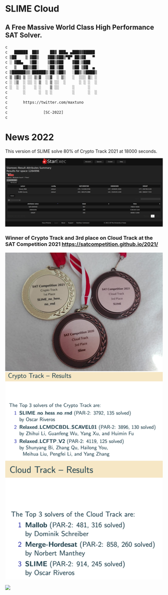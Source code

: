 # SLIME Cloud 
## A Free Massive World Class High Performance SAT Solver.

    c
    c   ██████  ██▓     ██▓ ███▄ ▄███▓▓█████
    c ▒██    ▒ ▓██▒    ▓██▒▓██▒▀█▀ ██▒▓█   ▀
    c ░ ▓██▄   ▒██░    ▒██▒▓██    ▓██░▒███
    c   ▒   ██▒▒██░    ░██░▒██    ▒██ ▒▓█  ▄
    c ▒██████▒▒░██████▒░██░▒██▒   ░██▒░▒████▒
    c ▒ ▒▓▒ ▒ ░░ ▒░▓  ░░▓  ░ ▒░   ░  ░░░ ▒░ ░
    c ░ ░▒  ░ ░░ ░ ▒  ░ ▒ ░░  ░      ░ ░ ░  ░
    c ░  ░  ░    ░ ░    ▒ ░░      ░      ░
    c       ░      ░  ░ ░         ░      ░  ░
    c
    c       https://twitter.com/maxtuno
    c
    c                [SC-2022]
    c

# News 2022

This version of SLIME solve 80% of Crypto Track 2021 at 18000 seconds.

<img src="https://raw.githubusercontent.com/maxtuno/SLIME/master/report/kvs.png"/>

### Winner of Crypto Track and 3rd place on Cloud Track at the SAT Competition 2021 https://satcompetition.github.io/2021/
<img src="https://raw.githubusercontent.com/maxtuno/SLIME/master/medals.jpeg"/>
<img src="https://raw.githubusercontent.com/maxtuno/SLIME/master/doc/sc2021/crypto.png"/>
<img src="https://raw.githubusercontent.com/maxtuno/SLIME/master/doc/sc2021/cloud.png"/>

<img
  src="https://cr-ss-service.azurewebsites.net/api/ScreenShot?widget=summary&username=maxtuno&badges=2&show-avatar=true&style=--header-bg-color:%23000;--border-radius:10px"/>
